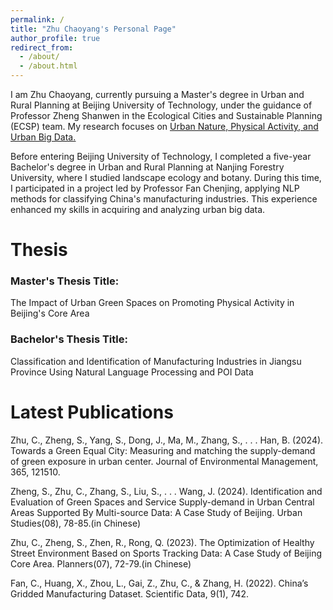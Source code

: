 ```yaml
---
permalink: /
title: "Zhu Chaoyang's Personal Page"
author_profile: true
redirect_from: 
  - /about/
  - /about.html
---
```


I am Zhu Chaoyang, currently pursuing a Master's degree in Urban and Rural Planning at Beijing University of Technology, under the guidance of Professor Zheng Shanwen in the Ecological Cities and Sustainable Planning (ECSP) team. My research focuses on <ins>Urban Nature, Physical Activity, and Urban Big Data<ins>.

Before entering Beijing University of Technology, I completed a five-year Bachelor's degree in Urban and Rural Planning at Nanjing Forestry University, where I studied landscape ecology and botany. During this time, I participated in a project led by Professor Fan Chenjing, applying NLP methods for classifying China's manufacturing industries. This experience enhanced my skills in acquiring and analyzing urban big data.

Thesis
======
### Master's Thesis Title:

The Impact of Urban Green Spaces on Promoting Physical Activity in Beijing's Core Area

### Bachelor's Thesis Title:

Classification and Identification of Manufacturing Industries in Jiangsu Province Using Natural Language Processing and POI Data

Latest Publications
======
Zhu, C., Zheng, S., Yang, S., Dong, J., Ma, M., Zhang, S., . . . Han, B. (2024). Towards a Green Equal City: Measuring and matching the supply-demand of green exposure in urban center. Journal of Environmental Management, 365, 121510.

Zheng, S., Zhu, C., Zhang, S., Liu, S., . . . Wang, J. (2024). Identification and Evaluation of Green Spaces and Service Supply-demand in Urban Central Areas Supported By Multi-source Data: A Case Study of Beijing. Urban Studies(08), 78-85.(in Chinese)

Zhu, C., Zheng, S., Zhen, R., Rong, Q. (2023). The Optimization of Healthy Street Environment Based on Sports Tracking Data: A Case Study of Beijing Core Area. Planners(07), 72-79.(in Chinese)

Fan, C., Huang, X., Zhou, L., Gai, Z., Zhu, C., & Zhang, H. (2022). China’s Gridded Manufacturing Dataset. Scientific Data, 9(1), 742.
